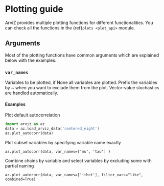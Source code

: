 # Plotting guide

ArviZ provides multiple plotting functions for different functionalities. You can check all the functions in the {ref}`plots <plot_api>` module.

## Arguments
Most of the plotting functions have common arguments which are explained below with the examples.

### `var_names`

Variables to be plotted, if None all variables are plotted. Prefix the variables by ~ when you want to exclude them from the plot. Vector-value stochastics are handled automatically.

#### Examples

Plot default autocorrelation

``` python
import arviz as az
data = az.load_arviz_data('centered_eight')
az.plot_autocorr(data)
```

Plot subset variables by specifying variable name exactly

```
az.plot_autocorr(data, var_names=['mu', 'tau'] )
```

Combine chains by variable and select variables by excluding some with partial naming

```
az.plot_autocorr(data, var_names=['~thet'], filter_vars="like", combined=True)
```